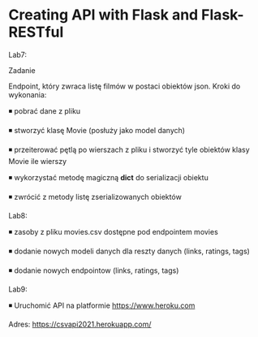 # Creating API with Flask and Flask-RESTful

Lab7: 

Zadanie

Endpoint, który zwraca listę filmów w postaci obiektów json. Kroki do wykonania:

◾ pobrać dane z pliku

◾ stworzyć klasę Movie (posłuży jako model danych)

◾ przeiterować pętlą po wierszach z pliku i stworzyć tyle obiektów klasy Movie ile
wierszy

◾ wykorzystać metodę magiczną __dict__ do serializacji obiektu

◾ zwrócić z metody listę zserializowanych obiektów

Lab8:

◾ zasoby z pliku movies.csv dostępne pod endpointem movies

◾ dodanie nowych modeli danych dla reszty danych (links, ratings, tags)

◾ dodanie nowych endpointow (links, ratings, tags)

Lab9:

◾ Uruchomić API na platformie https://www.heroku.com

Adres: https://csvapi2021.herokuapp.com/